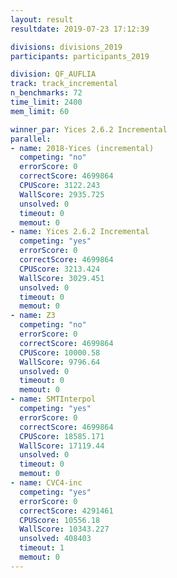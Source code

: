 ```yaml
---
layout: result
resultdate: 2019-07-23 17:12:39

divisions: divisions_2019
participants: participants_2019

division: QF_AUFLIA
track: track_incremental
n_benchmarks: 72
time_limit: 2400
mem_limit: 60

winner_par: Yices 2.6.2 Incremental
parallel:
- name: 2018-Yices (incremental)
  competing: "no"
  errorScore: 0
  correctScore: 4699864
  CPUScore: 3122.243
  WallScore: 2935.725
  unsolved: 0
  timeout: 0
  memout: 0
- name: Yices 2.6.2 Incremental
  competing: "yes"
  errorScore: 0
  correctScore: 4699864
  CPUScore: 3213.424
  WallScore: 3029.451
  unsolved: 0
  timeout: 0
  memout: 0
- name: Z3
  competing: "no"
  errorScore: 0
  correctScore: 4699864
  CPUScore: 10000.58
  WallScore: 9796.64
  unsolved: 0
  timeout: 0
  memout: 0
- name: SMTInterpol
  competing: "yes"
  errorScore: 0
  correctScore: 4699864
  CPUScore: 18585.171
  WallScore: 17119.44
  unsolved: 0
  timeout: 0
  memout: 0
- name: CVC4-inc
  competing: "yes"
  errorScore: 0
  correctScore: 4291461
  CPUScore: 10556.18
  WallScore: 10343.227
  unsolved: 408403
  timeout: 1
  memout: 0
---
```

